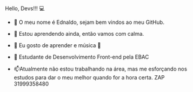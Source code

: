 Hello, Devs!!! 💻

- 👋 O meu nome é Ednaldo, sejam bem vindos ao meu GitHub.

- 👀 Estou aprendendo ainda, então vamos com calma.
- 🌱 Eu gosto de aprender e música 🎷
- 💞️ Estudante de Desenvolvimento Front-end pela EBAC
- 📫Atualmente não estou trabalhando na área, mas me esforçando nos estudos para dar o meu melhor quando for a hora certa.
ZAP 31999358480

<!---
EdnaldoBarros/EdnaldoBarros is a ✨ special ✨ repository because its `README.md` (this file) appears on your GitHub profile.
You can click the Preview link to take a look at your changes.
--->
